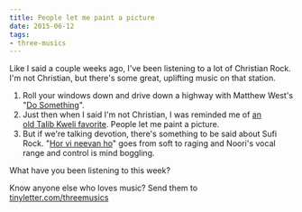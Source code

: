 ```yaml
---
title: People let me paint a picture
date: 2015-06-12
tags:
- three-musics
---
```


Like I said a couple weeks ago, I've been listening to a lot of Christian Rock. I'm not Christian, but there's some great, uplifting music on that station.

1. Roll your windows down and drive down a highway with Matthew West's "<a href="https://www.youtube.com/watch?v=b_RjndG0IX8">Do Something</a>".
1. Just then when I said I'm not Christian, I was reminded me of <a href="https://www.youtube.com/watch?v=ZD-peoN2APU">an old Talib Kweli favorite</a>. People let me paint a picture.
1. But if we're talking devotion, there's something to be said about Sufi Rock. "<a href="https://www.youtube.com/watch?v=qUcaCYx0kzI">Hor vi neevan ho</a>" goes from soft to raging and Noori's vocal range and control is mind boggling.

What have you been listening to this week?

Know anyone else who loves music? Send them to <a href="http://tinyletter.com/threemusics">tinyletter.com/threemusics</a>
